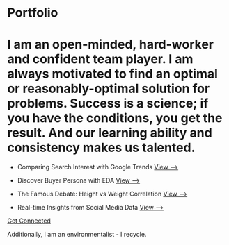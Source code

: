 # Portfolio

# I am an open-minded, hard-worker and confident team player. I am always motivated to find an optimal or reasonably-optimal solution for problems. Success is a science; if you have the conditions, you get the result. And our learning ability and consistency makes us talented.


* Comparing Search Interest with Google Trends
[View -->](https://github.com/erkanmalcokcom/Portfolio/blob/master/Comparing%20Search%20Interest%20with%20Google%20Trends/notebook.ipynb)

* Discover Buyer Persona with EDA
[View -->](https://github.com/erkanmalcokcom/Portfolio/blob/master/Discover%20Buyer%20Persona%20with%20EDA/discovering-buyer-persona-with-eda.ipynb)

* The Famous Debate: Height vs Weight Correlation
[View -->](https://github.com/erkanmalcokcom/Portfolio/blob/master/Height%20vs%20Weight/the-famous-correlation-height-vs-weight.ipynb)

* Real-time Insights from Social Media Data
[View -->](https://github.com/erkanmalcokcom/Portfolio/blob/master/Real-time%20Insights%20from%20Social%20Media%20Data/notebook.ipynb)

[Get Connected](https://www.linkedin.com/in/erkanmalcok/)

Additionally, I am an environmentalist - I recycle.
